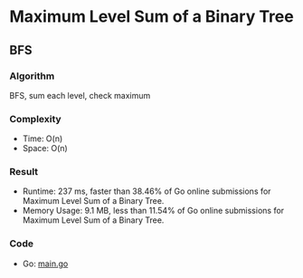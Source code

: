 # Maximum Level Sum of a Binary Tree



## BFS



### Algorithm

BFS, sum each level, check maximum


### Complexity

- Time: O(n)
- Space: O(n)


### Result

- Runtime: 237 ms, faster than 38.46% of Go online submissions for Maximum Level Sum of a Binary Tree.
- Memory Usage: 9.1 MB, less than 11.54% of Go online submissions for Maximum Level Sum of a Binary Tree.


### Code

- Go: [main.go](#maingo)
